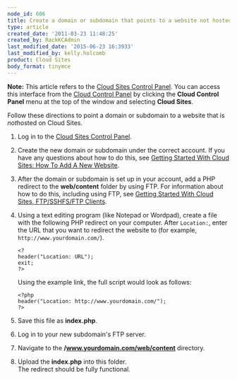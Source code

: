 ```yaml
---
node_id: 606
title: Create a domain or subdomain that points to a website not hosted on Cloud Sites
type: article
created_date: '2011-03-23 11:48:25'
created_by: RackKCAdmin
last_modified_date: '2015-06-23 16:3933'
last_modified_by: kelly.holcomb
product: Cloud Sites
body_format: tinymce
---
```


**Note:** This article refers to the [Cloud Sites Control
Panel](https://manage.rackspacecloud.com). You can access this interface
from the [Cloud Control Panel](https://mycloud.rackspace.com) by
clicking the **Cloud Control Panel** menu at the top of the window and
selecting **Cloud Sites**.

Follow these directions to point a domain or subdomain to a website that
is *not*hosted on Cloud Sites.

1.  Log in to the [Cloud Sites Control
    Panel](https://manage.rackspacecloud.com "https://manage.rackspacecloud.com").
2.  Create the new domain or subdomain under the correct account. If you
    have any questions about how to do this, see [Getting Started With
    Cloud Sites: How To Add A New Website](/knowledge_center/node/1132).
3.  After the domain or subdomain is set up in your account, add a PHP
    redirect to the **web/content** folder by using FTP. For information
    about how to do this, including using FTP, see [Getting Started With
    Cloud Sites, FTP/SSHFS/FTP Clients](/knowledge_center/node/580).
4.  Using a text editing program (like Notepad or Wordpad), create a
    file with the following PHP redirect on your computer. After
    `Location:`, enter the URL that you want to redirect the website to
    (for example, `http://www.yourdomain.com/`).

        <?
        header("Location: URL");
        exit;
        ?>

    Using the example link, the full script would look as follows:

        <?php
        header("Location: http://www.yourdomain.com/");
        ?>

5.  Save this file as **index.php**.
6.  Log in to your new subdomain's FTP server.
7.  Navigate to the **/www.yourdomain.com/web/content** directory.
8.  Upload the **index.php** into this folder.\
     The redirect should be fully functional.


